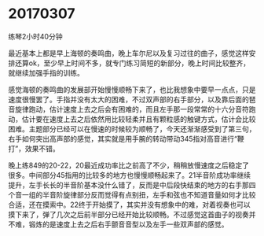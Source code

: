 # 20170307

练琴2小时40分钟

最近基本上都是早上海顿的奏鸣曲，晚上车尔尼以及复习过往的曲子，感觉这样安排还算ok，至少早上时间不多，就专门练习简短的新部分，晚上时间比较整齐，就继续加强手指的训练。

感觉海顿的奏鸣曲的发展部开始慢慢顺畅下来了，也比我想象中要早一点点，只是速度很慢罢了。手指并没有太大的困难，不过双声部的右手部分，以及靠后面的琶音旋律跑动，估计速度上去之后会有困难的，而且左手那一段常常的十六分音符跑动，估计要在速度上去之后依然用比较轻柔并且有颗粒感的触键方式，估计会比较困难。主题部分已经可以在慢速的时候较为顺畅了，今天还渐渐感受到了第三句，右手如何突出高声部的感觉，其实就是用手腕的转动带动345指对高音进行“鞭打”，效果不错。

晚上练849的20-22，20最近成功率比之前高了不少，稍稍放慢速度之后稳定了很多。中间部分45指用的比较多的地方也慢慢顺畅起来了。21半音阶成功率继续提升，左手长长的半音阶基本没什么错了，反而是中后段快结束的地方的右手那四个音一组的半音阶旋律部分反而觉得有点别扭，左手和弦也不知道音量如何才比较合适，还在摸索中。22终于开始摸了，其实并没有想象中的难，对着视奏也可以摸下来了，弹了几次之后前半部分已经开始比较顺畅。不过感觉这首曲子的视奏并不难，锻炼的是速度上去之后右手颤音音型以及左手一些双声部的感觉。
